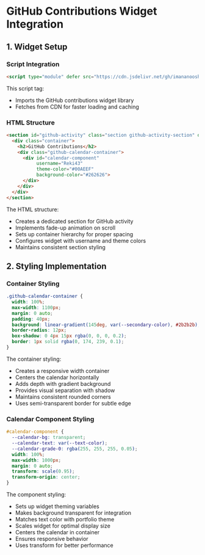 # GitHub Contributions Widget Integration

## 1. Widget Setup

### Script Integration
```html
<script type="module" defer src="https://cdn.jsdelivr.net/gh/imananoosheh/github-contributions-fetch@latest/github_calendar_widget.js"></script>
```
This script tag:
- Imports the GitHub contributions widget library
- Fetches from CDN for faster loading and caching

### HTML Structure
```html
<section id="github-activity" class="section github-activity-section" data-aos="fade-up">
  <div class="container">
    <h2>GitHub Contributions</h2>
    <div class="github-calendar-container">
      <div id="calendar-component" 
           username="Reki43" 
           theme-color="#00AEEF"
           background-color="#262626">
      </div>
    </div>
  </div>
</section>
```
The HTML structure:
- Creates a dedicated section for GitHub activity
- Implements fade-up animation on scroll
- Sets up container hierarchy for proper spacing
- Configures widget with username and theme colors
- Maintains consistent section styling

## 2. Styling Implementation

### Container Styling
```css
.github-calendar-container {
  width: 100%;
  max-width: 1100px;
  margin: 0 auto;
  padding: 40px;
  background: linear-gradient(145deg, var(--secondary-color), #2b2b2b);
  border-radius: 12px;
  box-shadow: 0 4px 15px rgba(0, 0, 0, 0.2);
  border: 1px solid rgba(0, 174, 239, 0.1);
}
```
The container styling:
- Creates a responsive width container
- Centers the calendar horizontally
- Adds depth with gradient background
- Provides visual separation with shadow
- Maintains consistent rounded corners
- Uses semi-transparent border for subtle edge

### Calendar Component Styling
```css
#calendar-component {
  --calendar-bg: transparent;
  --calendar-text: var(--text-color);
  --calendar-grade-0: rgba(255, 255, 255, 0.05);
  width: 100%;
  max-width: 1000px;
  margin: 0 auto;
  transform: scale(0.95);
  transform-origin: center;
}
```
The component styling:
- Sets up widget theming variables
- Makes background transparent for integration
- Matches text color with portfolio theme
- Scales widget for optimal display size
- Centers the calendar in container
- Ensures responsive behavior
- Uses transform for better performance











